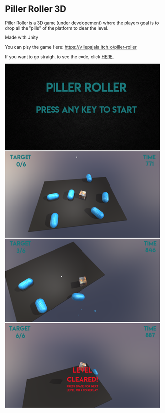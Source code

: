 # Piller Roller 3D
Piller Roller is a 3D game (under developement) where the players goal is to drop all the "pills" of the platform to clear the level.

Made with Unity

You can play the game Here: https://villepajala.itch.io/piller-roller

If you want to go straight to see the code, click [HERE.](Piller%20Roller/Assets/Scripts)

![](Piller%20Roller/images/piller_roller4.png)
![](Piller%20Roller/images/piller_roller1.png)
![](Piller%20Roller/images/piller_roller2.png)
![](Piller%20Roller/images/piller_roller3.png)
